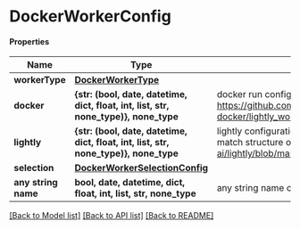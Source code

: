# DockerWorkerConfig

#### Properties
Name | Type | Description | Notes
------------ | ------------- | ------------- | -------------
**workerType** | [**DockerWorkerType**](DockerWorkerType.md) |  | 
**docker** | **{str: (bool, date, datetime, dict, float, int, list, str, none_type)}, none_type** | docker run configurations, keys should match the structure of https://github.com/lightly-ai/lightly-core/blob/develop/onprem-docker/lightly_worker/src/lightly_worker/resources/docker/docker.yaml  | 
**lightly** | **{str: (bool, date, datetime, dict, float, int, list, str, none_type)}, none_type** | lightly configurations which are passed to a docker run, keys should match structure of https://github.com/lightly-ai/lightly/blob/master/lightly/cli/config/config.yaml  | 
**selection** | [**DockerWorkerSelectionConfig**](DockerWorkerSelectionConfig.md) |  | [optional] 
**any string name** | **bool, date, datetime, dict, float, int, list, str, none_type** | any string name can be used but the value must be the correct type | [optional]

[[Back to Model list]](../README.md#documentation-for-models) [[Back to API list]](../README.md#documentation-for-api-endpoints) [[Back to README]](../README.md)

